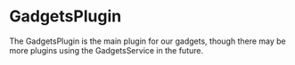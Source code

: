 # GadgetsPlugin
The GadgetsPlugin is the main plugin for our gadgets, though there may be more plugins using the GadgetsService in the future.
